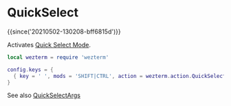 # QuickSelect

{{since('20210502-130208-bff6815d')}}

Activates [Quick Select Mode](../../../quickselect.md).

```lua
local wezterm = require 'wezterm'

config.keys = {
  { key = ' ', mods = 'SHIFT|CTRL', action = wezterm.action.QuickSelect },
}
```

See also [QuickSelectArgs](QuickSelectArgs.md)
